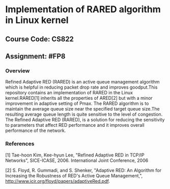# Implementation of RARED algorithm in Linux kernel
## Course Code: CS822	<br/>
## Assignment: #FP8	<br/>

### Overview		<br/>
Refined Adaptive RED (RARED) is an active queue management algorithm which is helpful in reducing packet drop rate and improves goodput.This repository contains an implementation of RARED in the Linux kernel.RARED[1] inherits all the properties of ARED[2] but with a minor improvement in adaptive setting of Pmax. The RARED algorithm is to maintain the average queue size near the specified target queue size.The resulting average queue length is quite sensitive to the level of congestion. The Refined Adaptive RED (RARED), is a solution for reducing the sensitivity to parameters that affect RED performance and it improves overall performance of the network.

### References         <br/>

[1] Tae-hoon Kim, Kee-hyun Lee, "Refined Adaptive RED in TCP/IP Networks", SICE-ICASE, 2006. International Joint Conference, 2006

[2] S. Floyd, R. Gummadi, and S. Shenker, "Adaptive RED: An Algorithm for Increasing the Robustness of RED's Active Queue Management,", http://www.icir.org/floyd/papers/adaptiveRed.pdf.

